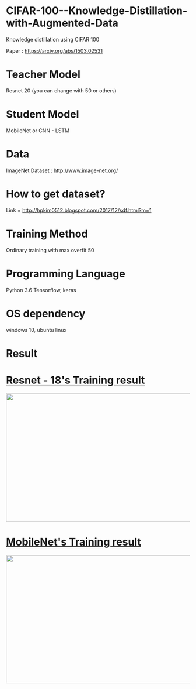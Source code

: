 # CIFAR-100--Knowledge-Distillation-with-Augmented-Data
Knowledge distillation using CIFAR 100

Paper : https://arxiv.org/abs/1503.02531

# Teacher Model
Resnet 20 (you can change with 50 or others)

# Student Model
MobileNet or CNN - LSTM

# Data
ImageNet Dataset : http://www.image-net.org/

# How to get dataset?
Link = http://hpkim0512.blogspot.com/2017/12/sdf.html?m=1

# Training Method
Ordinary training with max overfit 50

# Programming Language
Python 3.6
Tensorflow, keras

# OS dependency
windows 10, ubuntu linux

# Result

<div class="imgTopic">
 <h1 class="title"><a href="#">Resnet - 18's Training result</a></h1>
 <p class="content"><a href="#"><img src="https://user-images.githubusercontent.com/29685163/49656613-20093680-fa81-11e8-97fb-ecb63c1ed385.png" alt="" width = "675" height ="350"/></a></p>
</div>

<div class="imgTopic2">
 <h1 class="title"><a href="#">MobileNet's Training result</a></h1>
 <p class="content"><a href="#"><img src="https://user-images.githubusercontent.com/29685163/49656474-cdc81580-fa80-11e8-8477-a5b31ab88e8c.png" alt="" width = "675" height ="350"/></a></p>
</div>
